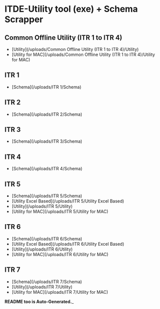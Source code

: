 
# ITDE-Utility tool (exe) + Schema Scrapper



## Common Offline Utility (ITR 1 to ITR 4)
- [Utility](/uploads/Common Offline Utility (ITR 1 to ITR 4)/Utility)
- [Utility for MAC](/uploads/Common Offline Utility (ITR 1 to ITR 4)/Utility for MAC)
## ITR 1
- [Schema](/uploads/ITR 1/Schema)
## ITR 2
- [Schema](/uploads/ITR 2/Schema)
## ITR 3
- [Schema](/uploads/ITR 3/Schema)
## ITR 4
- [Schema](/uploads/ITR 4/Schema)
## ITR 5
- [Schema](/uploads/ITR 5/Schema)
- [Utility Excel Based](/uploads/ITR 5/Utility Excel Based)
- [Utility](/uploads/ITR 5/Utility)
- [Utility for MAC](/uploads/ITR 5/Utility for MAC)
## ITR 6
- [Schema](/uploads/ITR 6/Schema)
- [Utility Excel Based](/uploads/ITR 6/Utility Excel Based)
- [Utility](/uploads/ITR 6/Utility)
- [Utility for MAC](/uploads/ITR 6/Utility for MAC)
## ITR 7
- [Schema](/uploads/ITR 7/Schema)
- [Utility](/uploads/ITR 7/Utility)
- [Utility for MAC](/uploads/ITR 7/Utility for MAC)

__README too is Auto-Generated.___